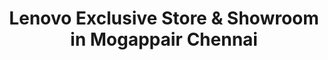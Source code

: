 ---
title: "Lenovo Exclusive Store & Showroom in Mogappair Chennai"
url: /chennai/lenovo-exclusive-store-and-showroom-in-mogappair-chennai/
shop: computer
---